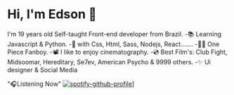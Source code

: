 Hi, I'm Edson :wave:
==============
I'm 19 years old Self-taught Front-end developer from Brazil.
-📚 Learning Javascript & Python.
-🎯 with Css, Html, Sass, Nodejs, React.......
-🏴‍☠️ One Piece Fanboy.
-📽 I like to enjoy cinematography.
-💿 Best Film's: Club Fight, Midsoomar, Hereditary, Se7ev, American Psycho & 9999 others.
-✨ Ui designer & Social Media


"🎧Listening Now"
[![spotify-github-profile](https://spotify-github-profile.vercel.app/api/view?uid=vjgcapwajna68y8r09jxrsce8&cover_image=true&theme=default&bar_color=c11515&bar_color_cover=false)](https://github.com/kittinan/spotify-github-profile)]
